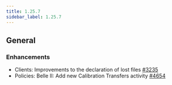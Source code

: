 ```yaml
---
title: 1.25.7
sidebar_label: 1.25.7
---
```


## General

### Enhancements

- Clients: Improvements to the declaration of lost files [#3235](https://github.com/rucio/rucio/issues/3235)
- Policies: Belle II: Add new Calibration Transfers activity [#4654](https://github.com/rucio/rucio/issues/4654)
